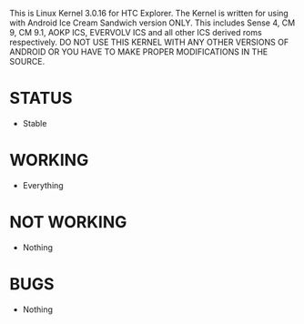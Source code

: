 This is Linux Kernel 3.0.16 for HTC Explorer. 
The Kernel is written for using with Android Ice Cream Sandwich version ONLY.
This includes Sense 4, CM 9, CM 9.1, AOKP ICS, EVERVOLV ICS and all other ICS derived roms respectively.
DO NOT USE THIS KERNEL WITH ANY OTHER VERSIONS OF ANDROID OR YOU HAVE TO MAKE PROPER MODIFICATIONS IN THE SOURCE.

STATUS
======

- Stable

WORKING
=======

- Everything

NOT WORKING
===========

- Nothing

BUGS
====

- Nothing

